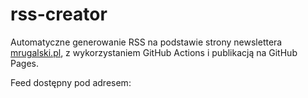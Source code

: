 # rss-creator

Automatyczne generowanie RSS na podstawie strony newslettera [mrugalski.pl](https://mrugalski.pl/nl/), z wykorzystaniem GitHub Actions i publikacją na GitHub Pages.

Feed dostępny pod adresem:
